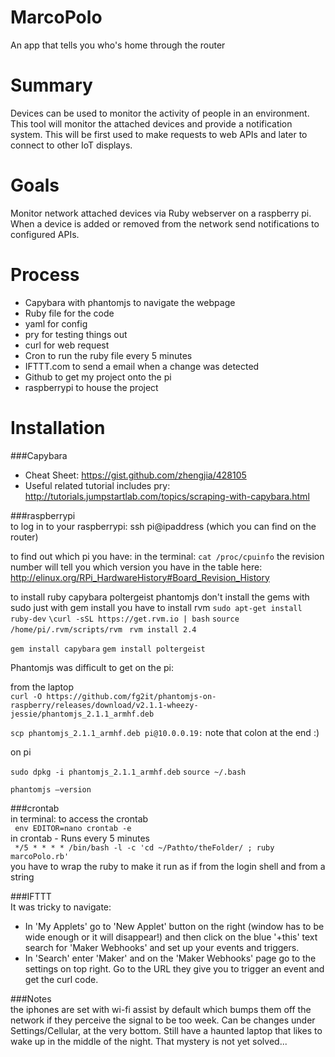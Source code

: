 # MarcoPolo
An app that tells you who's home through the router

# Summary  
Devices can be used to monitor the activity of people in an environment. This tool will monitor the attached devices and provide a notification system. This will be first used to make requests to web APIs and later to connect to other IoT displays.  

# Goals  
Monitor network attached devices via Ruby webserver on a raspberry pi. When a device is added or removed from the network send notifications to configured APIs.

# Process  
* Capybara with phantomjs to navigate the webpage
* Ruby file for the code
* yaml for config
* pry for testing things out
* curl for web request
* Cron to run the ruby file every 5 minutes
* IFTTT.com to send a email when a change was detected
* Github to get my project onto the pi
* raspberrypi to house the project

<!-- ![workflow](./workflow.png) -->

# Installation
<!-- Comcast router
raspberrypi 2 Model B arm7  
ssh into the pi with the terminal   -->

###Capybara   
* Cheat Sheet: https://gist.github.com/zhengjia/428105
* Useful related tutorial includes pry: http://tutorials.jumpstartlab.com/topics/scraping-with-capybara.html

###raspberrypi  
to log in to your raspberrypi:
ssh pi@ipaddress
(which you can find on the router)

to find out which pi you have:
in the terminal:
``cat /proc/cpuinfo``
the revision number will tell you which version you have in the table here:
http://elinux.org/RPi_HardwareHistory#Board_Revision_History

to install ruby capybara poltergeist phantomjs
don't install the gems with sudo just with gem install
you have to install rvm
``sudo apt-get install ruby-dev``
``\curl -sSL https://get.rvm.io | bash``
``source /home/pi/.rvm/scripts/rvm ``
``rvm install 2.4``

``gem install capybara``
``gem install poltergeist ``

Phantomjs was difficult to get on the pi:

from the laptop  
``curl -O https://github.com/fg2it/phantomjs-on-raspberry/releases/download/v2.1.1-wheezy-jessie/phantomjs_2.1.1_armhf.deb``

``scp phantomjs_2.1.1_armhf.deb pi@10.0.0.19:``
note that colon at the end :)

on pi  

``sudo dpkg -i phantomjs_2.1.1_armhf.deb``
``source ~/.bash``

``phantomjs —version``

###crontab  
in terminal: to access the crontab   
  ``  env EDITOR=nano crontab -e  ``  
in crontab - Runs every 5 minutes  
   ``  */5 * * * * /bin/bash -l -c 'cd ~/Pathto/theFolder/ ; ruby marcoPolo.rb'  ``  
  you have to wrap the ruby to make it run as if from the login shell and from a string  

###IFTTT  
It was tricky to navigate:  
* In 'My Applets' go to 'New Applet' button on the right (window has to be wide enough or it will disappear!) and then click on the blue '+this' text search for 'Maker Webhooks' and set up your events and triggers.
* In 'Search' enter 'Maker' and on the 'Maker Webhooks' page go to the settings on top right. Go to the URL they give you to trigger an event and get the curl code.  

###Notes  
the iphones are set with wi-fi assist by default which bumps them off the network if they perceive the signal to be too week. Can be changes under Settings/Cellular, at the very bottom.
Still have a haunted laptop that likes to wake up in the middle of the night. That mystery is not yet solved...
